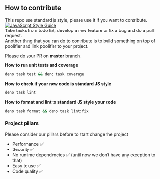 ## How to contribute

This repo use standard js style, please use it if you want to contribute.\
[![JavaScript Style Guide](https://cdn.rawgit.com/standard/standard/master/badge.svg)](https://github.com/standard/standard)\
Take tasks from todo list, develop a new feature or fix a bug and do a pull
request.\
Another thing that you can do to contribute is to build something on top of
poolifier and link poolifier to your project.

Please do your PR on **master** branch.

**How to run unit tests and coverage**

```bash
deno task test && deno task coverage
```

**How to check if your new code is standard JS style**

```bash
deno task lint
```

**How to format and lint to standard JS style your code**

```bash
deno task format && deno task lint:fix
```

### Project pillars

Please consider our pillars before to start change the project

- Performance :white_check_mark:
- Security :white_check_mark:
- No runtime dependencies :white_check_mark: (until now we don't have any
  exception to that)
- Easy to use :white_check_mark:
- Code quality :white_check_mark:
